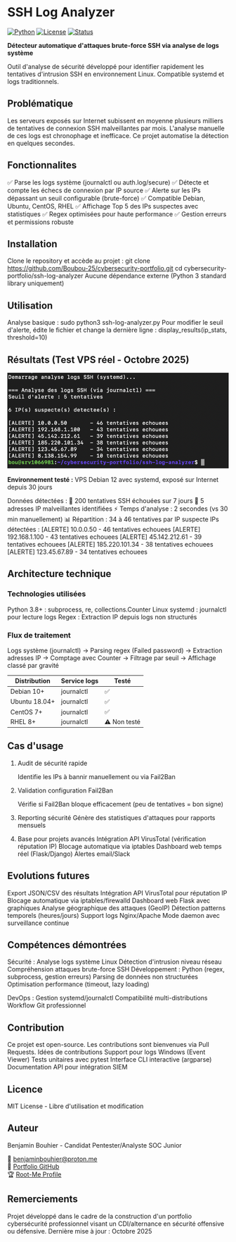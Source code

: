 # SSH Log Analyzer

[![Python](https://img.shields.io/badge/Python-3.8+-blue.svg)](https://www.python.org/)
[![License](https://img.shields.io/badge/License-MIT-green.svg)](LICENSE)
[![Status](https://img.shields.io/badge/Status-Active-success.svg)]()

**Détecteur automatique d'attaques brute-force SSH via analyse de logs système**

Outil d'analyse de sécurité développé pour identifier rapidement les tentatives d'intrusion SSH en environnement Linux. Compatible systemd et logs traditionnels.

## Problématique

Les serveurs exposés sur Internet subissent en moyenne plusieurs milliers de tentatives de connexion SSH malveillantes par mois. L'analyse manuelle de ces logs est chronophage et inefficace.
Ce projet automatise la détection en quelques secondes.

## Fonctionnalites

✅ Parse les logs système (journalctl ou auth.log/secure)
✅ Détecte et compte les échecs de connexion par IP source
✅ Alerte sur les IPs dépassant un seuil configurable (brute-force)
✅ Compatible Debian, Ubuntu, CentOS, RHEL
✅ Affichage Top 5 des IPs suspectes avec statistiques
✅ Regex optimisées pour haute performance
✅ Gestion erreurs et permissions robuste

## Installation

Clone le repository et accède au projet :
git clone https://github.com/Boubou-25/cybersecurity-portfolio.git
cd cybersecurity-portfolio/ssh-log-analyzer
Aucune dépendance externe (Python 3 standard library uniquement)

## Utilisation

Analyse basique :
sudo python3 ssh-log-analyzer.py
Pour modifier le seuil d'alerte, édite le fichier et change la dernière ligne :
display_results(ip_stats, threshold=10)

## Résultats (Test VPS réel - Octobre 2025)

![Résultat analyse SSH](assets/screenshot_resultat.png)

**Environnement testé :** VPS Debian 12 avec systemd, exposé sur Internet depuis 30 jours

Données détectées :
🔴 200 tentatives SSH échouées sur 7 jours
🔴 5 adresses IP malveillantes identifiées
⚡ Temps d'analyse : 2 secondes (vs 30 min manuellement)
📊 Répartition : 34 à 46 tentatives par IP suspecte
IPs détectées :
[ALERTE] 10.0.0.50 - 46 tentatives echouees
[ALERTE] 192.168.1.100 - 43 tentatives echouees
[ALERTE] 45.142.212.61 - 39 tentatives echouees
[ALERTE] 185.220.101.34 - 38 tentatives echouees
[ALERTE] 123.45.67.89 - 34 tentatives echouees

## Architecture technique

### Technologies utilisées

Python 3.8+ : subprocess, re, collections.Counter
Linux systemd : journalctl pour lecture logs
Regex : Extraction IP depuis logs non structurés

### Flux de traitement

Logs système (journalctl) → Parsing regex (Failed password) → Extraction adresses IP → Comptage avec Counter → Filtrage par seuil → Affichage classé par gravité

| Distribution  | Service logs | Testé        |
| ------------- | ------------ | ------------ |
| Debian 10+    | journalctl   | ✅           |
| Ubuntu 18.04+ | journalctl   | ✅           |
| CentOS 7+     | journalctl   | ✅           |
| RHEL 8+       | journalctl   | ⚠️ Non testé |

## Cas d'usage

1. Audit de sécurité rapide

   Identifie les IPs à bannir manuellement ou via Fail2Ban

2. Validation configuration Fail2Ban

   Vérifie si Fail2Ban bloque efficacement (peu de tentatives = bon signe)

3. Reporting sécurité
   Génère des statistiques d'attaques pour rapports mensuels

4. Base pour projets avancés
   Intégration API VirusTotal (vérification réputation IP)
   Blocage automatique via iptables
   Dashboard web temps réel (Flask/Django)
   Alertes email/Slack

## Evolutions futures

Export JSON/CSV des résultats
Intégration API VirusTotal pour réputation IP
Blocage automatique via iptables/firewalld
Dashboard web Flask avec graphiques
Analyse géographique des attaques (GeoIP)
Détection patterns temporels (heures/jours)
Support logs Nginx/Apache
Mode daemon avec surveillance continue

## Compétences démontrées

Sécurité :
Analyse logs système Linux
Détection d'intrusion niveau réseau
Compréhension attaques brute-force SSH
Développement :
Python (regex, subprocess, gestion erreurs)
Parsing de données non structurées
Optimisation performance (timeout, lazy loading)

DevOps :
Gestion systemd/journalctl
Compatibilité multi-distributions
Workflow Git professionnel

## Contribution

Ce projet est open-source. Les contributions sont bienvenues via Pull Requests.
Idées de contributions
Support pour logs Windows (Event Viewer)
Tests unitaires avec pytest
Interface CLI interactive (argparse)
Documentation API pour intégration SIEM

## Licence

MIT License - Libre d'utilisation et modification

## Auteur

Benjamin Bouhier - Candidat Pentester/Analyste SOC Junior

📧 benjaminbouhier@proton.me  
 🔗 [Portfolio GitHub](https://github.com/Boubou-25/cybersecurity-portfolio)  
 🏆 [Root-Me Profile](https://www.root-me.org/Boubouu)

## Remerciements

Projet développé dans le cadre de la construction d'un portfolio cybersécurité professionnel visant un CDI/alternance en sécurité offensive ou défensive.
Dernière mise à jour : Octobre 2025
